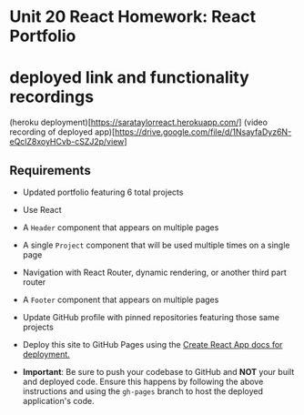 # Unit 20 React Homework: React Portfolio
# deployed link and functionality recordings
(heroku deployment)[https://sarataylorreact.herokuapp.com/]
(video recording of deployed app)[https://drive.google.com/file/d/1NsayfaDyz6N-eQclZ8xoyHCvb-cSZJ2p/view]
## Requirements

* Updated portfolio featuring 6 total projects

* Use React

* A `Header` component that appears on multiple pages

* A single `Project` component that will be used multiple times on a single page 

* Navigation with React Router, dynamic rendering, or another third part router

* A `Footer` component that appears on multiple pages

* Update GitHub profile with pinned repositories featuring those same projects

* Deploy this site to GitHub Pages using the [Create React App docs for deployment.](https://create-react-app.dev/docs/deployment/#github-pages)

* **Important**: Be sure to push your codebase to GitHub and **NOT** your built and deployed code. Ensure this happens by following the above instructions and using the `gh-pages` branch to host the deployed application's code.





